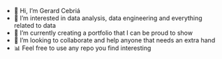 - 👋 Hi, I’m Gerard Cebriá
- 👀 I’m interested in data analysis, data engineering and everything related to data
- 🌱 I’m currently creating a portfolio that I can be proud to show
- 💞️ I’m looking to collaborate and help anyone that needs an extra hand
- 📊 Feel free to use any repo you find interesting

<!---
gerardcebria/gerardcebria is a ✨ special ✨ repository because its `README.md` (this file) appears on your GitHub profile.
You can click the Preview link to take a look at your changes.
--->
